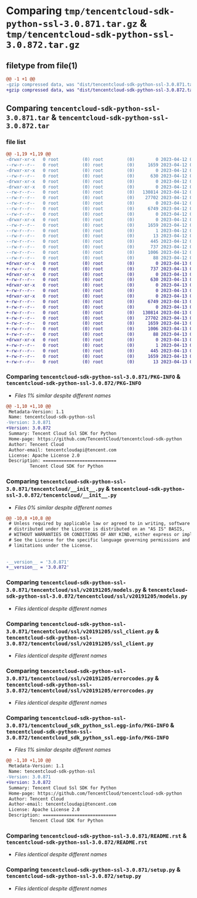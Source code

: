# Comparing `tmp/tencentcloud-sdk-python-ssl-3.0.871.tar.gz` & `tmp/tencentcloud-sdk-python-ssl-3.0.872.tar.gz`

## filetype from file(1)

```diff
@@ -1 +1 @@
-gzip compressed data, was "dist/tencentcloud-sdk-python-ssl-3.0.871.tar", last modified: Wed Apr 12 00:40:17 2023, max compression
+gzip compressed data, was "dist/tencentcloud-sdk-python-ssl-3.0.872.tar", last modified: Thu Apr 13 00:56:39 2023, max compression
```

## Comparing `tencentcloud-sdk-python-ssl-3.0.871.tar` & `tencentcloud-sdk-python-ssl-3.0.872.tar`

### file list

```diff
@@ -1,19 +1,19 @@
-drwxr-xr-x   0 root         (0) root         (0)        0 2023-04-12 00:40:17.000000 tencentcloud-sdk-python-ssl-3.0.871/
--rw-r--r--   0 root         (0) root         (0)     1659 2023-04-12 00:40:17.000000 tencentcloud-sdk-python-ssl-3.0.871/PKG-INFO
-drwxr-xr-x   0 root         (0) root         (0)        0 2023-04-12 00:40:17.000000 tencentcloud-sdk-python-ssl-3.0.871/tencentcloud/
--rw-r--r--   0 root         (0) root         (0)      630 2023-04-12 00:40:17.000000 tencentcloud-sdk-python-ssl-3.0.871/tencentcloud/__init__.py
-drwxr-xr-x   0 root         (0) root         (0)        0 2023-04-12 00:40:17.000000 tencentcloud-sdk-python-ssl-3.0.871/tencentcloud/ssl/
-drwxr-xr-x   0 root         (0) root         (0)        0 2023-04-12 00:40:17.000000 tencentcloud-sdk-python-ssl-3.0.871/tencentcloud/ssl/v20191205/
--rw-r--r--   0 root         (0) root         (0)   130814 2023-04-12 00:40:17.000000 tencentcloud-sdk-python-ssl-3.0.871/tencentcloud/ssl/v20191205/models.py
--rw-r--r--   0 root         (0) root         (0)    27702 2023-04-12 00:40:17.000000 tencentcloud-sdk-python-ssl-3.0.871/tencentcloud/ssl/v20191205/ssl_client.py
--rw-r--r--   0 root         (0) root         (0)        0 2023-04-12 00:40:17.000000 tencentcloud-sdk-python-ssl-3.0.871/tencentcloud/ssl/v20191205/__init__.py
--rw-r--r--   0 root         (0) root         (0)     6749 2023-04-12 00:40:17.000000 tencentcloud-sdk-python-ssl-3.0.871/tencentcloud/ssl/v20191205/errorcodes.py
--rw-r--r--   0 root         (0) root         (0)        0 2023-04-12 00:40:17.000000 tencentcloud-sdk-python-ssl-3.0.871/tencentcloud/ssl/__init__.py
-drwxr-xr-x   0 root         (0) root         (0)        0 2023-04-12 00:40:17.000000 tencentcloud-sdk-python-ssl-3.0.871/tencentcloud_sdk_python_ssl.egg-info/
--rw-r--r--   0 root         (0) root         (0)     1659 2023-04-12 00:40:17.000000 tencentcloud-sdk-python-ssl-3.0.871/tencentcloud_sdk_python_ssl.egg-info/PKG-INFO
--rw-r--r--   0 root         (0) root         (0)        1 2023-04-12 00:40:17.000000 tencentcloud-sdk-python-ssl-3.0.871/tencentcloud_sdk_python_ssl.egg-info/dependency_links.txt
--rw-r--r--   0 root         (0) root         (0)       13 2023-04-12 00:40:17.000000 tencentcloud-sdk-python-ssl-3.0.871/tencentcloud_sdk_python_ssl.egg-info/top_level.txt
--rw-r--r--   0 root         (0) root         (0)      445 2023-04-12 00:40:17.000000 tencentcloud-sdk-python-ssl-3.0.871/tencentcloud_sdk_python_ssl.egg-info/SOURCES.txt
--rw-r--r--   0 root         (0) root         (0)      737 2023-04-12 00:40:17.000000 tencentcloud-sdk-python-ssl-3.0.871/README.rst
--rw-r--r--   0 root         (0) root         (0)     1006 2023-04-12 00:40:17.000000 tencentcloud-sdk-python-ssl-3.0.871/setup.py
--rw-r--r--   0 root         (0) root         (0)       88 2023-04-12 00:40:17.000000 tencentcloud-sdk-python-ssl-3.0.871/setup.cfg
+drwxr-xr-x   0 root         (0) root         (0)        0 2023-04-13 00:56:39.000000 tencentcloud-sdk-python-ssl-3.0.872/
+-rw-r--r--   0 root         (0) root         (0)      737 2023-04-13 00:56:39.000000 tencentcloud-sdk-python-ssl-3.0.872/README.rst
+drwxr-xr-x   0 root         (0) root         (0)        0 2023-04-13 00:56:39.000000 tencentcloud-sdk-python-ssl-3.0.872/tencentcloud/
+-rw-r--r--   0 root         (0) root         (0)      630 2023-04-13 00:56:39.000000 tencentcloud-sdk-python-ssl-3.0.872/tencentcloud/__init__.py
+drwxr-xr-x   0 root         (0) root         (0)        0 2023-04-13 00:56:39.000000 tencentcloud-sdk-python-ssl-3.0.872/tencentcloud/ssl/
+-rw-r--r--   0 root         (0) root         (0)        0 2023-04-13 00:56:39.000000 tencentcloud-sdk-python-ssl-3.0.872/tencentcloud/ssl/__init__.py
+drwxr-xr-x   0 root         (0) root         (0)        0 2023-04-13 00:56:39.000000 tencentcloud-sdk-python-ssl-3.0.872/tencentcloud/ssl/v20191205/
+-rw-r--r--   0 root         (0) root         (0)     6749 2023-04-13 00:56:39.000000 tencentcloud-sdk-python-ssl-3.0.872/tencentcloud/ssl/v20191205/errorcodes.py
+-rw-r--r--   0 root         (0) root         (0)        0 2023-04-13 00:56:39.000000 tencentcloud-sdk-python-ssl-3.0.872/tencentcloud/ssl/v20191205/__init__.py
+-rw-r--r--   0 root         (0) root         (0)   130814 2023-04-13 00:56:39.000000 tencentcloud-sdk-python-ssl-3.0.872/tencentcloud/ssl/v20191205/models.py
+-rw-r--r--   0 root         (0) root         (0)    27702 2023-04-13 00:56:39.000000 tencentcloud-sdk-python-ssl-3.0.872/tencentcloud/ssl/v20191205/ssl_client.py
+-rw-r--r--   0 root         (0) root         (0)     1659 2023-04-13 00:56:39.000000 tencentcloud-sdk-python-ssl-3.0.872/PKG-INFO
+-rw-r--r--   0 root         (0) root         (0)     1006 2023-04-13 00:56:39.000000 tencentcloud-sdk-python-ssl-3.0.872/setup.py
+-rw-r--r--   0 root         (0) root         (0)       88 2023-04-13 00:56:39.000000 tencentcloud-sdk-python-ssl-3.0.872/setup.cfg
+drwxr-xr-x   0 root         (0) root         (0)        0 2023-04-13 00:56:39.000000 tencentcloud-sdk-python-ssl-3.0.872/tencentcloud_sdk_python_ssl.egg-info/
+-rw-r--r--   0 root         (0) root         (0)        1 2023-04-13 00:56:39.000000 tencentcloud-sdk-python-ssl-3.0.872/tencentcloud_sdk_python_ssl.egg-info/dependency_links.txt
+-rw-r--r--   0 root         (0) root         (0)      445 2023-04-13 00:56:39.000000 tencentcloud-sdk-python-ssl-3.0.872/tencentcloud_sdk_python_ssl.egg-info/SOURCES.txt
+-rw-r--r--   0 root         (0) root         (0)     1659 2023-04-13 00:56:39.000000 tencentcloud-sdk-python-ssl-3.0.872/tencentcloud_sdk_python_ssl.egg-info/PKG-INFO
+-rw-r--r--   0 root         (0) root         (0)       13 2023-04-13 00:56:39.000000 tencentcloud-sdk-python-ssl-3.0.872/tencentcloud_sdk_python_ssl.egg-info/top_level.txt
```

### Comparing `tencentcloud-sdk-python-ssl-3.0.871/PKG-INFO` & `tencentcloud-sdk-python-ssl-3.0.872/PKG-INFO`

 * *Files 1% similar despite different names*

```diff
@@ -1,10 +1,10 @@
 Metadata-Version: 1.1
 Name: tencentcloud-sdk-python-ssl
-Version: 3.0.871
+Version: 3.0.872
 Summary: Tencent Cloud Ssl SDK for Python
 Home-page: https://github.com/TencentCloud/tencentcloud-sdk-python
 Author: Tencent Cloud
 Author-email: tencentcloudapi@tencent.com
 License: Apache License 2.0
 Description: ============================
         Tencent Cloud SDK for Python
```

### Comparing `tencentcloud-sdk-python-ssl-3.0.871/tencentcloud/__init__.py` & `tencentcloud-sdk-python-ssl-3.0.872/tencentcloud/__init__.py`

 * *Files 0% similar despite different names*

```diff
@@ -10,8 +10,8 @@
 # Unless required by applicable law or agreed to in writing, software
 # distributed under the License is distributed on an "AS IS" BASIS,
 # WITHOUT WARRANTIES OR CONDITIONS OF ANY KIND, either express or implied.
 # See the License for the specific language governing permissions and
 # limitations under the License.
 
 
-__version__ = '3.0.871'
+__version__ = '3.0.872'
```

### Comparing `tencentcloud-sdk-python-ssl-3.0.871/tencentcloud/ssl/v20191205/models.py` & `tencentcloud-sdk-python-ssl-3.0.872/tencentcloud/ssl/v20191205/models.py`

 * *Files identical despite different names*

### Comparing `tencentcloud-sdk-python-ssl-3.0.871/tencentcloud/ssl/v20191205/ssl_client.py` & `tencentcloud-sdk-python-ssl-3.0.872/tencentcloud/ssl/v20191205/ssl_client.py`

 * *Files identical despite different names*

### Comparing `tencentcloud-sdk-python-ssl-3.0.871/tencentcloud/ssl/v20191205/errorcodes.py` & `tencentcloud-sdk-python-ssl-3.0.872/tencentcloud/ssl/v20191205/errorcodes.py`

 * *Files identical despite different names*

### Comparing `tencentcloud-sdk-python-ssl-3.0.871/tencentcloud_sdk_python_ssl.egg-info/PKG-INFO` & `tencentcloud-sdk-python-ssl-3.0.872/tencentcloud_sdk_python_ssl.egg-info/PKG-INFO`

 * *Files 1% similar despite different names*

```diff
@@ -1,10 +1,10 @@
 Metadata-Version: 1.1
 Name: tencentcloud-sdk-python-ssl
-Version: 3.0.871
+Version: 3.0.872
 Summary: Tencent Cloud Ssl SDK for Python
 Home-page: https://github.com/TencentCloud/tencentcloud-sdk-python
 Author: Tencent Cloud
 Author-email: tencentcloudapi@tencent.com
 License: Apache License 2.0
 Description: ============================
         Tencent Cloud SDK for Python
```

### Comparing `tencentcloud-sdk-python-ssl-3.0.871/README.rst` & `tencentcloud-sdk-python-ssl-3.0.872/README.rst`

 * *Files identical despite different names*

### Comparing `tencentcloud-sdk-python-ssl-3.0.871/setup.py` & `tencentcloud-sdk-python-ssl-3.0.872/setup.py`

 * *Files identical despite different names*

